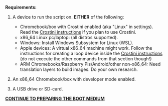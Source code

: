 **Requirements:**

1. A device to run the script on. **EITHER** of the following:
   - Chromebook/box with Crostini enabled (aka "Linux" in settings). Read the [Crostini instructions](crostini-instructions) if you plan to use Crostini.
   - x86_64 Linux pc/laptop: (all distros supported).
   - Windows: Install Windows Subsystem for Linux (WSL).
   - Apple devices: A virtual x86_64 machine might work. Follow the instructions for creating a loop device inside the [Crostini instructions](crostini-instructions) (do not execute the other commands from that section though!)
   - ARM Chromebooks/Raspberry Pis/Android/other non-x86_64: Need translation layers to build images. Do your own research.

2. An x86_64 Chromebook/box with developer mode enabled.

3. A USB drive or SD-card.

**[CONTINUE TO PREPARING THE BOOT MEDIUM](Preparing-the-boot-medium)**
